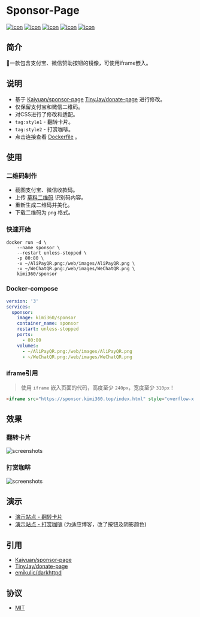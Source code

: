 # Sponsor-Page
[![icon][icon.license]][license]
[![icon][icon.build]][action]
[![icon][icon.darkhttpd]][darkhttpd.release]
[![icon][icon.docker.size]][docker.tags]
[![icon][icon.docker.pull]][docker.page]

## 简介
🍌一款包含支付宝、微信赞助按钮的镜像，可使用iframe嵌入。

## 说明
- 基于 [Kaiyuan/sponsor-page][sponsor-page] [TinyJay/donate-page][donate-page] 进行修改。
- 仅保留支付宝和微信二维码。
- 对CSS进行了修改和适配。
- `tag:style1` - 翻转卡片。
- `tag:style2` - 打赏咖啡。
- 点击连接查看 [Dockerfile][dockerfile] 。

##  使用
###  二维码制作
- 截图支付宝、微信收款码。
- 上传 [草料二维码][cli] 识别码内容。
- 重新生成二维码并美化。
- 下载二维码为 `png` 格式。

###  快速开始

```shell
docker run -d \
    --name sponsor \
    --restart unless-stopped \
    -p 80:80 \
    -v ~/AliPayQR.png:/web/images/AliPayQR.png \
    -v ~/WeChatQR.png:/web/images/WeChatQR.png \
    kimi360/sponsor
```

###  Docker-compose

```yaml
version: '3'
services:
  sponsor:
    image: kimi360/sponsor
    container_name: sponsor
    restart: unless-stopped
    ports:
      - 80:80
    volumes:
      - ~/AliPayQR.png:/web/images/AliPayQR.png
      - ~/WeChatQR.png:/web/images/WeChatQR.png
```

###  iframe引用
> 使用 `iframe` 嵌入页面的代码，高度至少 `240px`，宽度至少 `310px`！

```html
<iframe src="https://sponsor.kimi360.top/index.html" style="overflow-x:hidden;overflow-y:hidden; border:0px none #fff; min-height:240px; width:100%;"  frameborder="0" scrolling="no"></iframe>
```

##  效果
### 翻转卡片
![screenshots][screenshots.donate]

### 打赏咖啡
![screenshots][screenshots.sponsor]


##  演示
- [演示站点 - 翻转卡片][demo.style1]
- [演示站点 - 打赏咖啡][demo.style2] (为适应博客，改了按钮及阴影颜色)

##  引用
- [Kaiyuan/sponsor-page][sponsor-page]
- [TinyJay/donate-page][donate-page]
- [emikulic/darkhttpd][darkhttpd]

##  协议
- [MIT][license]

[icon.license]:        https://img.shields.io/github/license/kimi360/Docker-Sponsor-Page
[icon.build]:          https://img.shields.io/github/actions/workflow/status/kimi360/Docker-Sponsor-Page/docker-build-publish.yml
[icon.darkhttpd]:      https://img.shields.io/github/v/release/emikulic/darkhttpd?label=darkhttpd
[icon.docker.size]:    https://img.shields.io/docker/image-size/kimi360/sponsor/latest?color=yellow
[icon.docker.pull]:    https://img.shields.io/docker/pulls/kimi360/sponsor?color=orange

[sponsor-page]:        https://github.com/Kaiyuan/sponsor-page.git
[donate-page]:         https://github.com/TinyJay/donate-page
[darkhttpd]:           https://github.com/emikulic/darkhttpd
[darkhttpd.release]:   https://github.com/emikulic/darkhttpd/releases
[cli]:                 https://cli.im/

[action]:              https://github.com/kimi360/Docker-Sponsor-Page/actions/workflows/docker-build-publish.yml
[dockerfile]:          https://github.com/kimi360/Docker-Sponsor-Page/blob/main/Dockerfile
[license]:             https://github.com/kimi360/Docker-Sponsor-Page/blob/main/LICENSE
[demo.style1]:         https://sponsor.kimi360.top/style1
[demo.style2]:         https://sponsor.kimi360.top/style2
[docker.page]:         https://hub.docker.com/r/kimi360/sponsor
[docker.tags]:         https://hub.docker.com/r/kimi360/sponsor/tags
[screenshots.donate]:  https://raw.githubusercontent.com/kimi360/Docker-Sponsor-Page/main/screenshots/donate.webp
[screenshots.sponsor]: https://raw.githubusercontent.com/kimi360/Docker-Sponsor-Page/main/screenshots/sponsor.webp
